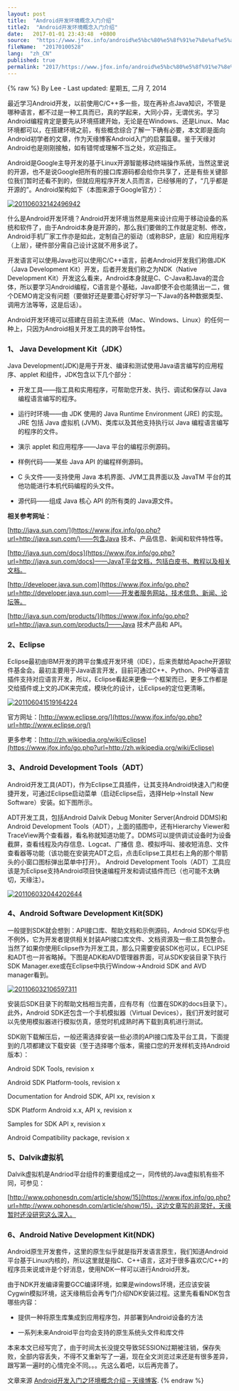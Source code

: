 ```yaml
---
layout: post
title:  "Android开发环境概念入门介绍"
title2:  "Android开发环境概念入门介绍"
date:   2017-01-01 23:43:48  +0800
source:  "https://www.jfox.info/android%e5%bc%80%e5%8f%91%e7%8e%af%e5%a2%83%e6%a6%82%e5%bf%b5%e5%85%a5%e9%97%a8%e4%bb%8b%e7%bb%8d.html"
fileName:  "20170100528"
lang:  "zh_CN"
published: true
permalink: "2017/https://www.jfox.info/android%e5%bc%80%e5%8f%91%e7%8e%af%e5%a2%83%e6%a6%82%e5%bf%b5%e5%85%a5%e9%97%a8%e4%bb%8b%e7%bb%8d.html"
---
```

{% raw %}
By Lee - Last updated: 星期五, 二月 7, 2014

最近学习Android开发，以前使用C/C++多一些，现在再补点Java知识，不管是哪种语言，都不过是一种工具而已，真的学起来，大同小异，无谓优劣。学习Android编程肯定是要先从环境搭建开始，无论是在Windows、还是Linux、Mac环境都可以，在搭建环境之前，有些概念综合了解一下确有必要，本文即是面向Android初学者的文章，作为天缘博客Android入门的启蒙篇章。鉴于天缘对Android也是刚刚接触，如有错愕或理解不当之处，欢迎指正。

Android是Google主导开发的基于Linux开源智能移动终端操作系统，当然这里说的开源，也不是说Google把所有的接口库源码都会给你共享了，还是有些关键部位我们暂时还看不到的，但就应用程序开发人员而言，已经够用的了，“几乎都是开源的”。Android架构如下（本图来源于Google官方）：

[![201106032142496942](2fe6496.jpg)](https://www.jfox.info/go.php?url=http://www.jfox.info/wp-content/uploads/2014/02/201106032142496942.jpg)

什么是Android开发环境？Android开发环境当然是用来设计应用于移动设备的系统和软件了，由于Android本身是开源的，那么我们要做的工作就是定制、修改，Android手机厂家工作亦是如此，定制自己的驱动（或称BSP，底层）和应用程序（上层），硬件部分需自己设计这就不用多说了。

开发语言可以使用Java也可以使用C/C++语言，前者Android开发我们称做JDK（Java Development Kit）开发，后者开发我们称之为NDK（Native Development Kit）开发这么看来，Android本身就是C、C-Java和Java的混合体，所以要学习Android编程，C语言是个基础，Java即使不会也能猜出一二，做个DEMO肯定没有问题（要做好还是要潜心好好学习一下Java的各种数据类型、调用方法等等，这是后话）。

Android开发环境可以搭建在目前主流系统（Mac、Windows、Linux）的任何一种上，只因为Android相关开发工具的跨平台特性。

### 1、 Java Development Kit（JDK）

Java Development(JDK)是用于开发、编译和测试使用Java语言编写的应用程序、applet 和组件，JDK包含以下几个部分：

- 开发工具——指工具和实用程序，可帮助您开发、执行、调试和保存以 Java编程语言编写的程序。

- 运行时环境——由 JDK 使用的 Java Runtime Environment (JRE) 的实现。JRE 包括 Java 虚拟机 (JVM)、类库以及其他支持执行以 Java 编程语言编写的程序的文件。

- 演示 applet 和应用程序——Java 平台的编程示例源码。

- 样例代码——某些 Java API 的编程样例源码。

- C 头文件——支持使用 Java 本机界面、JVM工具界面以及 JavaTM 平台的其他功能进行本机代码编程的头文件。

- 源代码——组成 Java 核心 API 的所有类的 Java源文件。

**相关参考网址：**

[http://java.sun.com/](https://www.jfox.info/go.php?url=http://java.sun.com/)——包含Java 技术、产品信息、新闻和软件特性等。

[http://java.sun.com/docs](https://www.jfox.info/go.php?url=http://java.sun.com/docs)——JavaT平台文档，包括白皮书、教程以及相关文档。

[http://developer.java.sun.com](https://www.jfox.info/go.php?url=http://developer.java.sun.com)——开发者服务网站，技术信息、新闻、论坛等。

[http://java.sun.com/products/](https://www.jfox.info/go.php?url=http://java.sun.com/products/)——Java 技术产品和 API。

### 2、Eclipse

Eclipse最初由IBM开发的跨平台集成开发环境（IDE），后来贡献给Apache开源软件基金会。最初主要用于Java语言开发，目前可通过C++、Python、PHP等语言插件支持对应语言开发，所以，Eclipse看起来更像一个框架而已，更多工作都是交给插件或上文的JDK来完成，模块化的设计，让Eclipse的定位更清晰。

[![201106041519164224](a362817.jpg)](https://www.jfox.info/go.php?url=http://www.jfox.info/wp-content/uploads/2014/02/201106041519164224.jpg)

官方网址：[http://www.eclipse.org/](https://www.jfox.info/go.php?url=http://www.eclipse.org/)

更多参考：[http://zh.wikipedia.org/wiki/Eclipse](https://www.jfox.info/go.php?url=http://zh.wikipedia.org/wiki/Eclipse)

### 3、Android Development Tools（ADT）

Android开发工具(ADT)，作为Eclipse工具插件，让其支持Android快速入门和便捷开发，可通过Eclipse启动菜单（启动Eclipse后，选择Help->Install New Software）安装。如下图所示。

ADT开发工具，包括Android Dalvik Debug Moniter Server(Android DDMS)和Android Development Tools（ADT），上面的插图中，还有Hierarchy Viewer和TraceView两个查看器，看名称就知道功能了。DDMS可以提供调试设备时为设备截屏，查看线程及内存信息、Logcat、广播信 息、模拟呼叫、接收短消息、文件查看器等功能（该功能在安装完ADT之后，点击Eclipse工具栏右上角的那个带箭头的小窗口图标弹出菜单中打开）。 Android Development Tools（ADT）工具应该是为Eclipse支持Android项目快速编程开发和调试插件而已（也可能不太确切，天缘注）。

[![201106032044202644](b08cba0.jpg)](https://www.jfox.info/go.php?url=http://www.jfox.info/wp-content/uploads/2014/02/201106032044202644.jpg)

### 4、Android Software Development Kit(SDK)

一般提到SDK就会想到：API接口库、帮助文档和示例源码，Android SDK似乎也不例外，它为开发者提供相关封装API接口库文件、文档资源及一些工具包整合。当然了如果你使用Eclipse作为开发工具，那么只需要安装SDK也可以，ECLIPSE和ADT也一并省略掉。下图是ADK和AVD管理器界面，可从SDK安装目录下执行SDK Manager.exe或在Eclipse中执行Window->Android SDK and AVD manager看到。

[![201106032106597311](a1912dd.jpg)](https://www.jfox.info/go.php?url=http://www.jfox.info/wp-content/uploads/2014/02/201106032106597311.jpg)

安装后SDK目录下的帮助文档相当完善，应有尽有（位置在SDK的docs目录下）。此外，Android SDK还包含一个手机模拟器（Virtual Devices），我们开发时就可以先使用模拟器进行模拟仿真，感觉时机成熟时再下载到真机进行测试。

SDK刚下载解压后，一般还需选择安装一些必须的API接口库及平台工具，下面提到的几项都建议下载安装（至于选择哪个版本，需接口您的开发样机支持Android版本）：

Android SDK Tools, revision x

Android SDK Platform-tools, revision x

Documentation for Android SDK, API xx, revision x

SDK Platform Android x.x, API x, revision x

Samples for SDK API x, revision x

Android Compatibility package, revision x

### 5、Dalvik虚拟机

Dalvik虚拟机是Andriod平台组件的重要组成之一，同传统的Java虚拟机有些不同，可参见：

[http://www.ophonesdn.com/article/show/15](https://www.jfox.info/go.php?url=http://www.ophonesdn.com/article/show/15)，这边文章写的非常好，天缘暂时还没研究这么深入。

### 6、Android Native Development Kit(NDK)

Android原生开发套件，这里的原生似乎就是指开发语言原生，我们知道Android平台基于Linux内核的，所以这里就是指C、C++语言，这对于很多喜欢C/C++的程序员来说或许是个好消息，使用NDK一样可以进行Android开发。

由于NDK开发编译需要GCC编译环境，如果是windows环境，还应该安装Cygwin模拟环境，这天缘稍后会再专门介绍NDK安装过程。这里先看看NDK包含哪些内容：

- 提供一种将原生库集成到应用程序包，并部署到Android设备的方法

- 一系列未来Android平台均会支持的原生系统头文件和库文件

本来本文已经写完了，由于时间太长没提交导致SESSION过期被注销，保存失败，全部内容丢失，不得不又重新写了一遍，现在全文浏览过来还是有很多差异，跟写第一遍时的心情完全不同。。。先这么着吧，以后再完善了。 

文章来源 [Android开发入门之环境概念介绍 – 天缘博客](https://www.jfox.info/go.php?url=http://www.jfox.info/url.php?url=http%3A%2F%2Fwww.metsky.com%2Farchives%2F522.html).
{% endraw %}